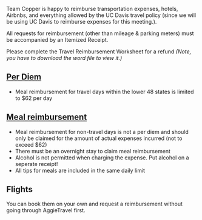 Team Copper is happy to reimburse transportation expenses, hotels, Airbnbs, 
and everything allowed by the UC Davis travel policy 
(since we will be using UC Davis to reimburse expenses for this meeting.). 

All requests for reimbursement (other than mileage & parking meters)
must be accompanied by an Itemized Receipt.

Please complete the Travel Reimbursement Worksheet for a refund _(Note, you have to download the word file to view it.)_  

## [Per Diem](https://afs.ucdavis.edu/our_services/travel-e-entertainment/foreign-travel/per-diem.html)
- Meal reimbursement for travel days within the lower 48 states is limited to $62 per day

## [Meal reimbursement](https://afs.ucdavis.edu/our_services/travel-e-entertainment/foreign-travel/per-diem.html)
- Meal reimbursement for non-travel days is not a per diem and should only be claimed for the amount of actual expenses incurred (not to exceed $62)
- There must be an overnight stay to claim meal reimbursement
- Alcohol is not permitted when charging the expense. Put alcohol on a seperate receipt!
- All tips for meals are included in the same daily limit

## Flights
You can book them on your own and request a reimbursement without going through AggieTravel first. 
